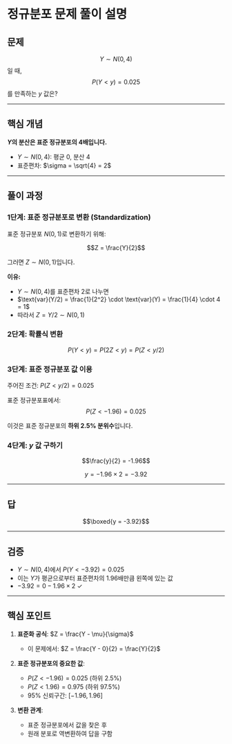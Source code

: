 # 정규분포 문제 풀이 설명

## 문제

$$Y \sim N(0, 4)$$일 때, $$P(Y < y) = 0.025$$를 만족하는 $y$ 값은?

---

## 핵심 개념

**$Y$의 분산은 표준 정규분포의 4배입니다.**

- $Y \sim N(0, 4)$: 평균 0, 분산 4
- 표준편차: $\sigma = \sqrt{4} = 2$

---

## 풀이 과정

### 1단계: 표준 정규분포로 변환 (Standardization)

표준 정규분포 $N(0, 1)$로 변환하기 위해:

$$Z = \frac{Y}{2}$$

그러면 $Z \sim N(0, 1)$입니다.

**이유:**

- $Y \sim N(0, 4)$를 표준편차 2로 나누면
- $\text{var}(Y/2) = \frac{1}{2^2} \cdot \text{var}(Y) = \frac{1}{4} \cdot 4 = 1$
- 따라서 $Z = Y/2 \sim N(0, 1)$

### 2단계: 확률식 변환

$$P(Y < y) = P(2Z < y) = P(Z < y/2)$$

### 3단계: 표준 정규분포 값 이용

주어진 조건: $P(Z < y/2) = 0.025$

표준 정규분포표에서: $$P(Z < -1.96) = 0.025$$

이것은 표준 정규분포의 **하위 2.5% 분위수**입니다.

### 4단계: $y$ 값 구하기

$$\frac{y}{2} = -1.96$$

$$y = -1.96 \times 2 = -3.92$$

---

## 답

$$\boxed{y = -3.92}$$

---

## 검증

- $Y \sim N(0, 4)$에서 $P(Y < -3.92) = 0.025$
- 이는 $Y$가 평균으로부터 표준편차의 1.96배만큼 왼쪽에 있는 값
- $-3.92 = 0 - 1.96 \times 2$ ✓

---

## 핵심 포인트

1. **표준화 공식**: $Z = \frac{Y - \mu}{\sigma}$
    
    - 이 문제에서: $Z = \frac{Y - 0}{2} = \frac{Y}{2}$
2. **표준 정규분포의 중요한 값**:
    
    - $P(Z < -1.96) = 0.025$ (하위 2.5%)
    - $P(Z < 1.96) = 0.975$ (하위 97.5%)
    - 95% 신뢰구간: $[-1.96, 1.96]$
3. **변환 관계**:
    
    - 표준 정규분포에서 값을 찾은 후
    - 원래 분포로 역변환하여 답을 구함